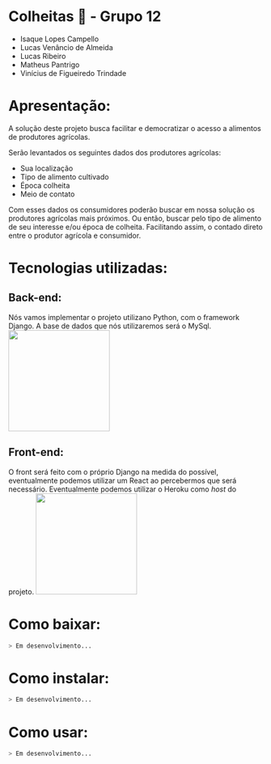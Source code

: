 # Colheitas 🌱 - Grupo 12

- Isaque Lopes Campello
- Lucas Venâncio de Almeida
- Lucas Ribeiro
- Matheus Pantrigo
- Vinícius de Figueiredo Trindade

# Apresentação:

A solução deste projeto busca facilitar e democratizar o acesso a alimentos de produtores agrícolas.

Serão levantados os seguintes dados dos produtores agrícolas:
- Sua localização
- Tipo de alimento cultivado
- Época colheita
- Meio de contato

Com esses dados os consumidores poderão buscar em nossa solução os produtores agrícolas mais próximos.
Ou então, buscar pelo tipo de alimento de seu interesse e/ou época de colheita.
Facilitando assim, o contado direto entre o produtor agrícola e consumidor.


# Tecnologias utilizadas:
## Back-end:
Nós vamos implementar o projeto utilizano Python, com o framework Django. 
A base de dados que nós utilizaremos será o MySql.
<img src="https://static.djangoproject.com/img/logos/django-logo-positive.svg" width="200">

## Front-end:
O front será feito com o próprio Django na medida do possível, eventualmente podemos utilizar um React ao percebermos que será necessário.
Eventualmente podemos utilizar o Heroku como _host_ do projeto.
<img src="https://upload.wikimedia.org/wikipedia/commons/a/a7/React-icon.svg" width="200">

# Como baixar:
```sh
> Em desenvolvimento...
```

# Como instalar:
```sh
> Em desenvolvimento...
```

# Como usar:
```sh
> Em desenvolvimento...
```

